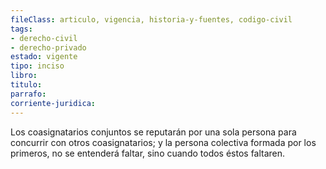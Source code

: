 ```yaml
---
fileClass: articulo, vigencia, historia-y-fuentes, codigo-civil
tags:
- derecho-civil
- derecho-privado
estado: vigente
tipo: inciso
libro:
titulo:
parrafo:
corriente-juridica:
---
```

Los coasignatarios conjuntos se reputarán por una sola persona para concurrir con otros coasignatarios; y la persona colectiva formada por los primeros, no se entenderá faltar, sino cuando todos éstos faltaren.